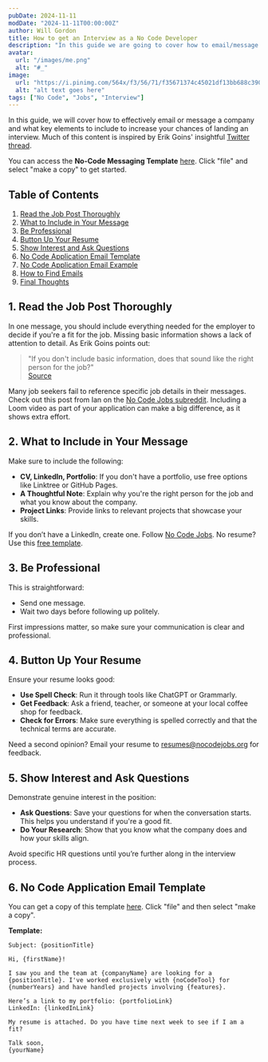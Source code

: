 ```yaml
---
pubDate: 2024-11-11
modDate: "2024-11-11T00:00:00Z"
author: Will Gordon
title: How to get an Interview as a No Code Developer
description: "In this guide we are going to cover how to email/message a company and what to include to increase your success at landing an interview."
avatar:
  url: "/images/me.png"
  alt: "#_"
image:
  url: "https://i.pinimg.com/564x/f3/56/71/f35671374c45021df13bb688c390a3a2.jpg"
  alt: "alt text goes here"
tags: ["No Code", "Jobs", "Interview"]
---
```


In this guide, we will cover how to effectively email or message a company and what key elements to include to increase your chances of landing an interview. Much of this content is inspired by Erik Goins' insightful [Twitter thread](https://x.com/erikgoinsHQ/status/1619881714490445825).

You can access the **No-Code Messaging Template** [here](https://docs.google.com). Click "file" and select "make a copy" to get started.

## Table of Contents
1. [Read the Job Post Thoroughly](#read-the-job-post-thoroughly)
2. [What to Include in Your Message](#what-to-include-in-your-message)
3. [Be Professional](#be-professional)
4. [Button Up Your Resume](#button-up-your-resume)
5. [Show Interest and Ask Questions](#show-interest-and-ask-questions)
6. [No Code Application Email Template](#no-code-application-email-template)
7. [No Code Application Email Example](#no-code-application-email-example)
8. [How to Find Emails](#how-to-find-emails)
9. [Final Thoughts](#final-thoughts)

## 1. Read the Job Post Thoroughly
In one message, you should include everything needed for the employer to decide if you're a fit for the job. Missing basic information shows a lack of attention to detail. As Erik Goins points out:

> "If you don't include basic information, does that sound like the right person for the job?"  
> [Source](https://x.com/erikgoinsHQ/status/1619881714490445825)

Many job seekers fail to reference specific job details in their messages. Check out this post from Ian on the [No Code Jobs subreddit](https://www.reddit.com/r/NoCodeJobs/comments/1djduto/comment/l9arvk1/). Including a Loom video as part of your application can make a big difference, as it shows extra effort.

## 2. What to Include in Your Message
Make sure to include the following:
- **CV, LinkedIn, Portfolio**: If you don't have a portfolio, use free options like Linktree or GitHub Pages.
- **A Thoughtful Note**: Explain why you're the right person for the job and what you know about the company.
- **Project Links**: Provide links to relevant projects that showcase your skills.

If you don’t have a LinkedIn, create one. Follow [No Code Jobs](https://nocodejobs.org). No resume? Use this [free template](https://docs.google.com).

## 3. Be Professional
This is straightforward:
- Send one message.
- Wait two days before following up politely.

First impressions matter, so make sure your communication is clear and professional.

## 4. Button Up Your Resume
Ensure your resume looks good:
- **Use Spell Check**: Run it through tools like ChatGPT or Grammarly.
- **Get Feedback**: Ask a friend, teacher, or someone at your local coffee shop for feedback.
- **Check for Errors**: Make sure everything is spelled correctly and that the technical terms are accurate.

Need a second opinion? Email your resume to [resumes@nocodejobs.org](mailto:resumes@nocodejobs.org) for feedback.

## 5. Show Interest and Ask Questions
Demonstrate genuine interest in the position:
- **Ask Questions**: Save your questions for when the conversation starts. This helps you understand if you're a good fit.
- **Do Your Research**: Show that you know what the company does and how your skills align.

Avoid specific HR questions until you’re further along in the interview process.

## 6. No Code Application Email Template
You can get a copy of this template [here](https://docs.google.com). Click "file" and then select "make a copy".

**Template:**

```text
Subject: {positionTitle}

Hi, {firstName}!

I saw you and the team at {companyName} are looking for a {positionTitle}. I've worked exclusively with {noCodeTool} for {numberYears} and have handled projects involving {features}.

Here’s a link to my portfolio: {portfolioLink}  
LinkedIn: {linkedInLink}

My resume is attached. Do you have time next week to see if I am a fit?

Talk soon,  
{yourName}